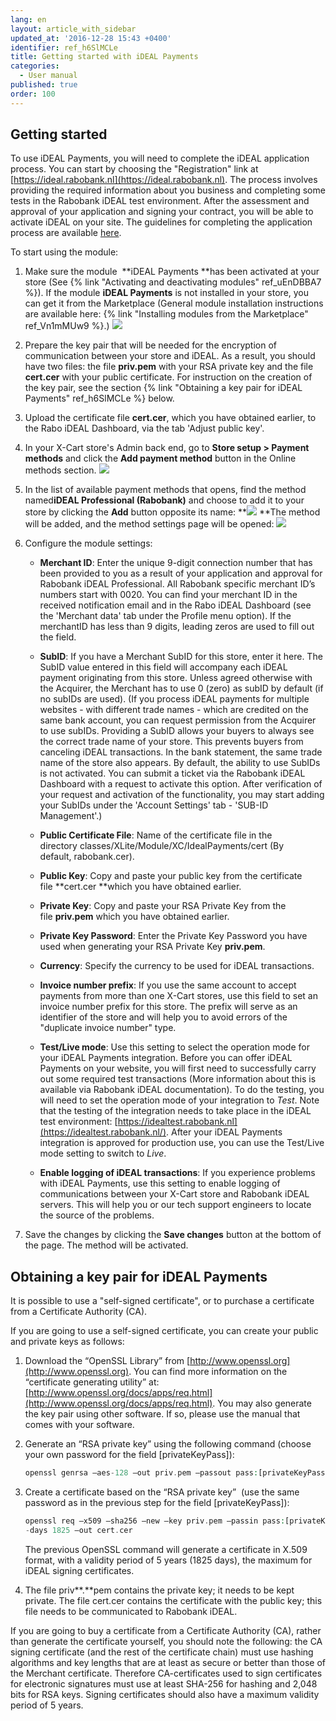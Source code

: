 ```yaml
---
lang: en
layout: article_with_sidebar
updated_at: '2016-12-28 15:43 +0400'
identifier: ref_h6SlMCLe
title: Getting started with iDEAL Payments
categories:
  - User manual
published: true
order: 100
---
```



## Getting started

To use iDEAL Payments, you will need to complete the iDEAL application process. You can start by choosing the "Registration" link at [https://ideal.rabobank.nl](https://ideal.rabobank.nl). The process involves providing the required information about you business and completing some tests in the Rabobank iDEAL test environment. After the assessment and approval of your application and signing your contract, you will be able to activate iDEAL on your site. The guidelines for completing the application process are available [here](https://ideal.rabobank.nl/ideal/languagechange.do?languageid=er&RND_FORM_TOKEN=RND_1460629246265_-682106363&guilanguageaction=true).

To start using the module:

1.  Make sure the module  **iDEAL Payments **has been activated at your store (See {% link "Activating and deactivating modules" ref_uEnDBBA7 %}). If the module **iDEAL Payments** is not installed in your store, you can get it from the Marketplace (General module installation instructions are available here: {% link "Installing modules from the Marketplace" ref_Vn1mMUw9 %}.)
    ![]({{site.baseurl}}/attachments/9306867/9439227.png)

2.  Prepare the key pair that will be needed for the encryption of communication between your store and iDEAL. As a result, you should have two files: the file **priv.pem** with your RSA private key and the file **cert.cer** with your public certificate. For instruction on the creation of the key pair, see the section {% link "Obtaining a key pair for iDEAL Payments" ref_h6SlMCLe %} below.

3.  Upload the certificate file **cert.cer**, which you have obtained earlier, to the Rabo iDEAL Dashboard, via the tab 'Adjust public key'.
4.  In your X-Cart store's Admin back end, go to **Store setup > Payment methods** and click the **Add payment method** button in the Online methods section.
    ![]({{site.baseurl}}/attachments/9306867/9439228.png)

5.  In the list of available payment methods that opens, find the method named**iDEAL Professional (Rabobank)** and choose to add it to your store by clicking the **Add** button opposite its name:
    **![]({{site.baseurl}}/attachments/9306867/9439226.png)
    **The method will be added, and the method settings page will be opened:
    ![]({{site.baseurl}}/attachments/9306867/9439229.png)

6.  Configure the module settings:

    *   **Merchant ID**: Enter the unique 9-digit connection number that has been provided to you as a result of your application and approval for Rabobank iDEAL Professional. All Rabobank specific merchant ID’s numbers start with 0020\. You can find your merchant ID in the received notification email and in the Rabo iDEAL Dashboard (see the 'Merchant data' tab under the Profile menu option). If the merchantID has less than 9 digits, leading zeros are used to fill out the field.  
    *   **SubID**: If you have a Merchant SubID for this store, enter it here. The SubID value entered in this field will accompany each iDEAL payment originating from this store. Unless agreed otherwise with the Acquirer, the Merchant has to use 0 (zero) as subID by default (if no subIDs are used).
        (If you process iDEAL payments for multiple websites - with different trade names - which are credited on the same bank account, you can request permission from the Acquirer to use subIDs. Providing a SubID allows your buyers to always see the correct trade name of your store. This prevents buyers from canceling iDEAL transactions. In the bank statement, the same trade name of the store also appears. By default, the ability to use SubIDs is not activated. You can submit a ticket via the Rabobank iDEAL Dashboard with a request to activate this option. After verification of your request and activation of the functionality, you may start adding your SubIDs under the 'Account Settings' tab - 'SUB-ID Management'.)  
    *   **Public Certificate File**: Name of the certificate file in the directory classes/XLite/Module/XC/IdealPayments/cert (By default, rabobank.cer).
    *   **Public Key**: Copy and paste your public key from the certificate file **cert.cer **which you have obtained earlier.
    *   **Private Key**: Copy and paste your RSA Private Key from the file **priv.pem** which you have obtained earlier. 
    *   **Private Key Password**: Enter the Private Key Password you have used when generating your RSA Private Key **priv.pem**.
    *   **Currency**: Specify the currency to be used for iDEAL transactions.
    *   **Invoice number prefix**: If you use the same account to accept payments from more than one X-Cart stores, use this field to set an invoice number prefix for this store. The prefix will serve as an identifier of the store and will help you to avoid errors of the "duplicate invoice number" type.
    *   **Test/Live mode**: Use this setting to select the operation mode for your iDEAL Payments integration. Before you can offer iDEAL Payments on your website, you will first need to successfully carry out some required test transactions (More information about this is available via Rabobank iDEAL documentation). To do the testing, you will need to set the operation mode of your integration to _Test_. Note that the testing of the integration needs to take place in the iDEAL test environment: [https://idealtest.rabobank.nl](https://idealtest.rabobank.nl/). After your iDEAL Payments integration is approved for production use, you can use the Test/Live mode setting to switch to _Live_.

    *   **Enable logging of iDEAL transactions**: If you experience problems with iDEAL Payments, use this setting to enable logging of communications between your X-Cart store and Rabobank iDEAL servers. This will help you or our tech support engineers to locate the source of the problems.

7.  Save the changes by clicking the **Save changes** button at the bottom of the page. The method will be activated.

## Obtaining a key pair for iDEAL Payments

It is possible to use a "self-signed certificate", or to purchase a certificate from a Certificate Authority (CA).

If you are going to use a self-signed certificate, you can create your public and private keys as follows: 

1.  Download the “OpenSSL Library” from [http://www.openssl.org](http://www.openssl.org). You can find more information on the “certificate generating utility” at:[http://www.openssl.org/docs/apps/req.html](http://www.openssl.org/docs/apps/req.html). You may also generate the key pair using other software. If so, please use the manual that comes with your software.

2.  Generate an “RSA private key” using the following command (choose your own password for the field [privateKeyPass]):

    ```php
    openssl genrsa –aes-128 –out priv.pem –passout pass:[privateKeyPass] 2048 
    ```

3.  Create a certificate based on the “RSA private key”  (use the same password as in the previous step for the field [privateKeyPass]): 

    ```php
    openssl req –x509 –sha256 –new –key priv.pem –passin pass:[privateKeyPass]  
    -days 1825 –out cert.cer
    ```

    The previous OpenSSL command will generate a certificate in X.509 format, with a validity period of 5 years (1825 days), the maximum for iDEAL signing certificates.

4.  The file priv**.**pem contains the private key; it needs to be kept private. The file cert.cer contains the certificate with the public key; this file needs to be communicated to Rabobank iDEAL. 

If you are going to buy a certificate from a Certificate Authority (CA), rather than generate the certificate yourself, you should note the following: the CA signing certificate (and the rest of the certificate chain) must use hashing algorithms and key lengths that are at least as secure or better than those of the Merchant certificate.
Therefore CA-certificates used to sign certificates for electronic signatures must use at least SHA-256 for hashing and 2,048 bits for RSA keys.
Signing certificates should also have a maximum validity period of 5 years.


